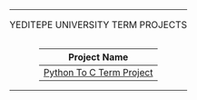 <table width="100%" align="center">
<tr style="display:flex; justify-content:space-around; paddind:0;">
<td colspan="2" style="padding:0; margin:0; text-align:center;">
	<p align="center">YEDITEPE UNIVERSITY TERM PROJECTS</p>
</td></tr>

<tr style="display:flex; justify-content:space-around; paddind:0;">
<td style="padding:0; margin:0;">

| Project Name                                 |
| :-:                                          |
| [Python To C Term Project][python_to_c_tree] |

</td></tr>

[python_to_c_tree]: https://github.com/enes2424/Yeditepe-University-Term-Project/tree/PythonToCTermProject

</table>
